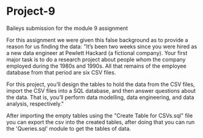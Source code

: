 # Project-9
Baileys submission for the module 9 assignment

For this assignment we were given this false background as to provide a reason for us finding the data:
"It’s been two weeks since you were hired as a new data engineer at Pewlett Hackard (a fictional company). Your first major task is to do a research project about people whom the company employed during the 1980s and 1990s. All that remains of the employee database from that period are six CSV files.

For this project, you’ll design the tables to hold the data from the CSV files, import the CSV files into a SQL database, and then answer questions about the data. That is, you’ll perform data modelling, data engineering, and data analysis, respectively."

After importing the empty tables using the "Create Table for CSVs.sql" file you can export the csv into the created tables, after doing that you can run the 'Queries.sql' module to get the tables of data.
